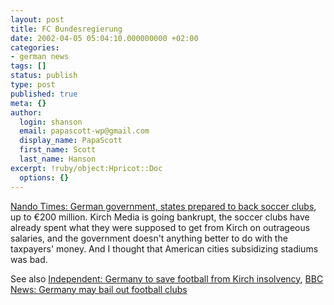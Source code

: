 ```yaml
---
layout: post
title: FC Bundesregierung
date: 2002-04-05 05:04:10.000000000 +02:00
categories:
- german news
tags: []
status: publish
type: post
published: true
meta: {}
author:
  login: shanson
  email: papascott-wp@gmail.com
  display_name: PapaScott
  first_name: Scott
  last_name: Hanson
excerpt: !ruby/object:Hpricot::Doc
  options: {}
---
```

<p><a href="http://www.nandotimes.com/business/story/343048p-2830818c.html">Nando Times: German government, states prepared to back soccer clubs</a>, up to &euro;200 million. Kirch Media is going bankrupt, the soccer clubs have already spent what they were supposed to get from Kirch on outrageous salaries, and the government doesn't anything better to do with the taxpayers' money. And I thought that American cities subsidizing stadiums was bad.</p>
<p>See also <a href="http://news.independent.co.uk/business/news/story.jsp?story=281665">Independent: Germany to save football from Kirch insolvency</a>, <a href="http://news.bbc.co.uk/hi/english/business/newsid_1911000/1911961.stm">BBC News: Germany may bail out football clubs</a></p>
